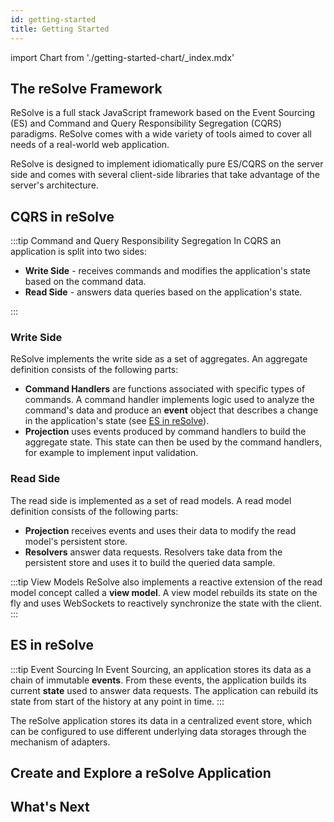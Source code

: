```yaml
---
id: getting-started
title: Getting Started
---
```


import Chart from './getting-started-chart/\_index.mdx'

<Chart />

## The reSolve Framework

ReSolve is a full stack JavaScript framework based on the Event Sourcing (ES) and Command and Query Responsibility Segregation (CQRS) paradigms. ReSolve comes with a wide variety of tools aimed to cover all needs of a real-world web application.

ReSolve is designed to implement idiomatically pure ES/CQRS on the server side and comes with several client-side libraries that take advantage of the server's architecture.

## CQRS in reSolve

:::tip Command and Query Responsibility Segregation
In CQRS an application is split into two sides:

- **Write Side** - receives commands and modifies the application's state based on the command data.
- **Read Side** - answers data queries based on the application's state.

:::

### Write Side

ReSolve implements the write side as a set of aggregates. An aggregate definition consists of the following parts:

- **Command Handlers** are functions associated with specific types of commands. A command handler implements logic used to analyze the command's data and produce an **event** object that describes a change in the application's state (see [ES in reSolve](#es-in-resolve)).
- **Projection** uses events produced by command handlers to build the aggregate state. This state can then be used by the command handlers, for example to implement input validation.

### Read Side

The read side is implemented as a set of read models. A read model definition consists of the following parts:

- **Projection** receives events and uses their data to modify the read model's persistent store.
- **Resolvers** answer data requests. Resolvers take data from the persistent store and uses it to build the queried data sample.

:::tip View Models
ReSolve also implements a reactive extension of the read model concept called a **view model**. A view model rebuilds its state on the fly and uses WebSockets to reactively synchronize the state with the client.
:::

## ES in reSolve

:::tip Event Sourcing
In Event Sourcing, an application stores its data as a chain of immutable **events**. From these events, the application builds its current **state** used to answer data requests. The application can rebuild its state from start of the history at any point in time.
:::

The reSolve application stores its data in a centralized event store, which can be configured to use different underlying data storages through the mechanism of adapters.

## Create and Explore a reSolve Application

## What's Next
